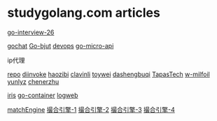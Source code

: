 # studygolang.com articles

[go-interview-26](https://mp.weixin.qq.com/s?__biz=MzI2MDA1MTcxMg==&mid=500983295&idx=1&sn=37ef907efb6d8a7bd3b82b98d84070ad&chksm=724743904530ca861faec3b3172edf176468f4773e3ef6f08cb94c73e0d8517e6f115387d8d1&mpshare=1&scene=1&srcid=1116ivfN1p34cdqpqgz0Rg4D&sharer_sharetime=1573873721091&sharer_shareid=be082b9b55860bca135c279cbeb97d77&key=b84ee3589849589977259508fbd9c1904b2297a5d2d856ca33c7fe772901660d90cc3f80bcebee5e92b1fafc463d8470d6774600185ed1328c885d65ce17cbe8fa85f92cd5d79870fecf43bd5239fb17&ascene=1&uin=MjYyMTk4OTk4NA%3D%3D&devicetype=Windows+10&version=62070158&lang=zh_CN&pass_ticket=JImzgQmuk0hEOlNuPnmJcDktxWkDr%2FjyAiAUvI5bZdd2UKZdTuUeSfJAXihXzFMm)

[gochat](https://github.com/LockGit/gochat)
[Go-bjut](https://github.com/YahuiAn/Go-bjut)
[devops](https://studygolang.com/articles/24676#reply0)
[go-micro-api](https://github.com/wyanlord/go-micro-api)

ip代理

[repo](https://github.com/search?utf8=%E2%9C%93&q=proxy+pool&type=)
[diinvoke](https://github.com/diinvoke/proxy-pool)
[haozibi](https://github.com/haozibi/ProxyPool)
[clavinli](https://github.com/clavinli/ProxyPool)
[toywei](https://github.com/toywei/ProxyPool)
[dashengbuqi](https://github.com/dashengbuqi/proxypool)
[TapasTech](https://github.com/TapasTech/ip-pool)
[w-milfoil](https://github.com/w-milfoil/ip-proxy-pools)
[yunlyz](https://github.com/yunlyz/tirion)
[chenerzhu](https://github.com/chenerzhu/proxy-pool)

[iris](https://github.com/wyanlord/golang-iris-web)
[go-container](https://studygolang.com/articles/24773#reply0)
[logweb](https://github.com/ningxin18/logweb)

[matchEngine](https://github.com/viabtc/viabtc_exchange_server)
[撮合引擎-1](https://studygolang.com/articles/24724?fr=sidebar)
[撮合引擎-2](https://mp.weixin.qq.com/s?__biz=MzA5OTI1NDE0Mw==&mid=2652493969&idx=1&sn=c55e5fa3fe1953c2d72b85d9959ef10b&chksm=8b685281bc1fdb9701e8f006d43569dd6a094866f0f74afc496b3906d8e08a65898a42ed8c87&mpshare=1&scene=1&srcid=&sharer_sharetime=1574056639555&sharer_shareid=be082b9b55860bca135c279cbeb97d77&pass_ticket=Zdl2Jc7fygw4JI94BW16kjkEJGcAW3H2LUdGae39SvAhH7%2FSd42hlHPa%2FiYxQV0n#rd)
[撮合引擎-3](https://mp.weixin.qq.com/s?__biz=MzA5OTI1NDE0Mw==&mid=2652493987&idx=1&sn=58303882f2bfc33fa7e04b6042850a55&chksm=8b6852b3bc1fdba52a426be81fa94d8d09828fc6a6f6ed5f78164db6312da5be8ca11117f4a9&mpshare=1&scene=1&srcid=&sharer_sharetime=1574125404656&sharer_shareid=be082b9b55860bca135c279cbeb97d77&key=59770f4d1663a04268ecea01732cf2b95f9e063b842b41a05870e683c51e2a87c43b08265b7c5654bf305cc40029fbacb5adab88cc4bc4cdd39b1dfd7158406d38f33fe55a7a7bc108b29ffd4202648e&ascene=1&uin=MjYyMTk4OTk4NA%3D%3D&devicetype=Windows+10&version=62070158&lang=zh_CN&pass_ticket=rSG1SYNWGIXYyruCOVqHISJvfM3N3Y4qHzINBvwVBRSp1m5FBDdc7T3GbLBBnE%2Bh)
[撮合引擎-4](https://mp.weixin.qq.com/s?__biz=MzA5OTI1NDE0Mw==&mid=2652493993&idx=1&sn=6e7500d2141a0ca9a37b1a00e42746af&chksm=8b6852b9bc1fdbafb686804d1ab8d905e43350530f28c715c0da07d46f8bb5e27ff284a3596c&mpshare=1&scene=1&srcid=&sharer_sharetime=1574349539476&sharer_shareid=be082b9b55860bca135c279cbeb97d77&pass_ticket=o%2FAfpN9hwa197CfLDzQ%2Fr%2FuTrnS0A%2Fea5ujQlyaz6l%2B3rPABdN5y38LqtEqt9ZNN#rd)
